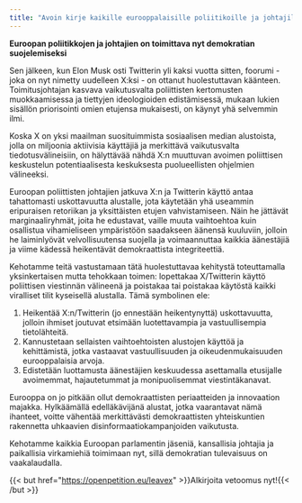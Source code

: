 ```yaml
---
title: "Avoin kirje kaikille eurooppalaisille poliitikoille ja johtajille, jotta he luopuisivat X/Twitteristä."
---
```


**Euroopan poliitikkojen ja johtajien on toimittava nyt demokratian suojelemiseksi**

Sen jälkeen, kun Elon Musk osti Twitterin yli kaksi vuotta sitten, foorumi - joka on nyt nimetty uudelleen X:ksi - on ottanut huolestuttavan käänteen. Toimitusjohtajan kasvava vaikutusvalta poliittisten kertomusten muokkaamisessa ja tiettyjen ideologioiden edistämisessä, mukaan lukien sisällön priorisointi omien etujensa mukaisesti, on käynyt yhä selvemmin ilmi.

Koska X on yksi maailman suosituimmista sosiaalisen median alustoista, jolla on miljoonia aktiivisia käyttäjiä ja merkittävä vaikutusvalta tiedotusvälineisiin, on hälyttävää nähdä X:n muuttuvan avoimen poliittisen keskustelun potentiaalisesta keskuksesta puolueellisten ohjelmien välineeksi.

Euroopan poliittisten johtajien jatkuva X:n ja Twitterin käyttö antaa tahattomasti uskottavuutta alustalle, jota käytetään yhä useammin eripuraisen retoriikan ja yksittäisten etujen vahvistamiseen. Näin he jättävät marginaaliryhmät, joita he edustavat, vaille muuta vaihtoehtoa kuin osallistua vihamieliseen ympäristöön saadakseen äänensä kuuluviin, jolloin he laiminlyövät velvollisuutensa suojella ja voimaannuttaa kaikkia äänestäjiä ja viime kädessä heikentävät demokraattista integriteettiä.

Kehotamme teitä vastustamaan tätä huolestuttavaa kehitystä toteuttamalla yksinkertaisen mutta tehokkaan toimen: lopettakaa X/Twitterin käyttö poliittisen viestinnän välineenä ja poistakaa tai poistakaa käytöstä kaikki viralliset tilit kyseisellä alustalla. Tämä symbolinen ele:

1. Heikentää X:n/Twitterin (jo ennestään heikentynyttä) uskottavuutta, jolloin ihmiset joutuvat etsimään luotettavampia ja vastuullisempia tietolähteitä.
1. Kannustetaan sellaisten vaihtoehtoisten alustojen käyttöä ja kehittämistä, jotka vastaavat vastuullisuuden ja oikeudenmukaisuuden eurooppalaisia arvoja.
1. Edistetään luottamusta äänestäjien keskuudessa asettamalla etusijalle avoimemmat, hajautetummat ja monipuolisemmat viestintäkanavat.

Eurooppa on jo pitkään ollut demokraattisten periaatteiden ja innovaation majakka. Hylkäämällä edelläkävijänä alustat, jotka vaarantavat nämä ihanteet, voitte vähentää merkittävästi demokraattisten yhteiskuntien rakennetta uhkaavien disinformaatiokampanjoiden vaikutusta.

Kehotamme kaikkia Euroopan parlamentin jäseniä, kansallisia johtajia ja paikallisia virkamiehiä toimimaan nyt, sillä demokratian tulevaisuus on vaakalaudalla.

{{< but href="https://openpetition.eu/leavex" >}}Alkirjoita vetoomus nyt!{{< /but >}}
